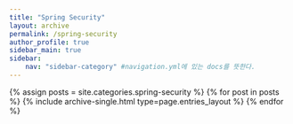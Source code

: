 ```yaml
---
title: "Spring Security"
layout: archive
permalink: /spring-security
author_profile: true
sidebar_main: true
sidebar:
    nav: "sidebar-category" #navigation.yml에 있는 docs를 뜻한다.
---
```


{% assign posts = site.categories.spring-security %}
{% for post in posts %} {% include archive-single.html type=page.entries_layout %} {% endfor %}